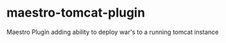maestro-tomcat-plugin
=====================

Maestro Plugin adding ability to deploy war's to a running tomcat instance

